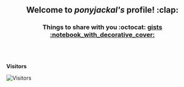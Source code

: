 <div align="center">
        <br>
        <br>
        <h2>Welcome to <i>ponyjackal's</i> profile! :clap: </h2>
        <h3>Things to share with you :octocat:  <a href="https://gist.github.com/ponyjackal/" target="__blank"> gists :notebook_with_decorative_cover:</a></h3>
        <br>
        <br>
</div>

<div>
        
**Visitors**

<img  src="https://profile-counter.glitch.me/ponyjackal/count.svg"  alt="Visitors" />

</div>

